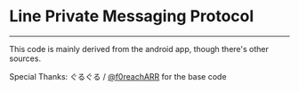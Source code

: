 # Line Private Messaging Protocol

----

This code is mainly derived from the android app, though there's other sources.

Special Thanks:
ぐるぐる / [@f0reachARR](https://github.com/f0reachARR) for the base code
